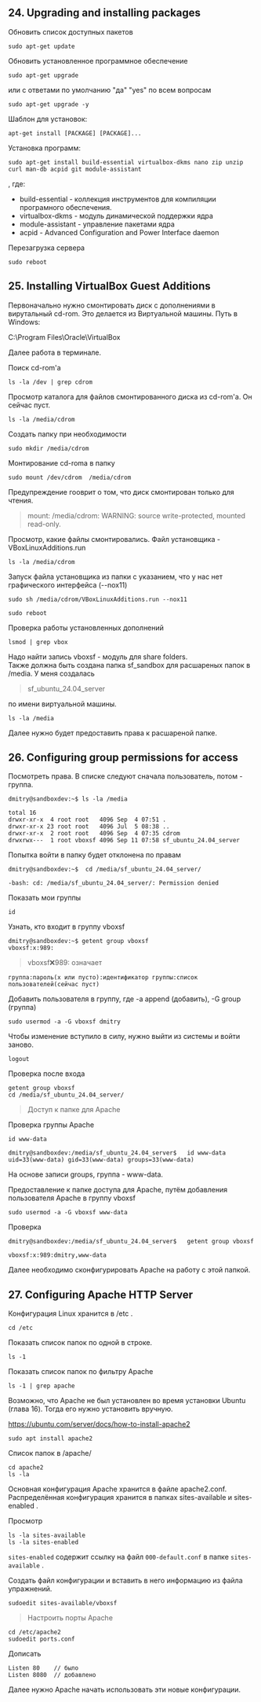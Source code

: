 ## 24. Upgrading and installing packages

Обновить список доступных пакетов  

    sudo apt-get update

Обновить установленное программное обеспечение  

    sudo apt-get upgrade

или с ответами по умолчанию "да" "yes" по всем вопросам

    sudo apt-get upgrade -y

Шаблон для установок:  

    apt-get install [PACKAGE] [PACKAGE]...  

Установка программ:  

    sudo apt-get install build-essential virtualbox-dkms nano zip unzip curl man-db acpid git module-assistant

, где:   

- build-essential - коллекция инструментов для компиляции програмного обеспечения.  
- virtualbox-dkms - модуль динамической поддержки ядра  
- module-assistant - управление пакетами ядра
- acpid - Advanced Configuration and Power Interface daemon

Перезагрузка сервера  

    sudo reboot

## 25. Installing VirtualBox Guest Additions

Первоначально нужно смонтировать диск с дополнениями в вирутальный cd-rom. Это делается из Виртуальной машины. Путь в Windows: 

C:\Program Files\Oracle\VirtualBox   

Далее работа в терминале.  

Поиск cd-rom'a

    ls -la /dev | grep cdrom

Просмотр каталога для файлов смонтированного диска из cd-rom'a. Он сейчас пуст.

    ls -la /media/cdrom

Создать папку при необходимости

    sudo mkdir /media/cdrom

Монтирование cd-roma в папку

    sudo mount /dev/cdrom  /media/cdrom

Предупреждение гооврит о том, что диск смонтирован только для чтения.  

> mount: /media/cdrom: WARNING: source write-protected, mounted read-only.

Просмотр, какие файлы смонтировались. Файл установщика - VBoxLinuxAdditions.run  

    ls -la /media/cdrom

Запуск файла установщика из папки с указанием, что у нас нет графического интерфейса (--nox11)

    sudo sh /media/cdrom/VBoxLinuxAdditions.run --nox11

    sudo reboot

Проверка работы установленных дополнений  

    lsmod | grep vbox

Надо найти запись vboxsf - модуль для share folders.  
Также должна быть создана папка sf_sandbox для расшареных папок в /media. У меня создалась 

> sf_ubuntu_24.04_server   

по имени виртуальной машины.    

    ls -la /media

Далее нужно будет предоставить права к расшареной папке.  

## 26. Configuring group permissions for access

Посмотреть права. В списке следуют сначала пользователь, потом - группа.

    dmitry@sandboxdev:~$ ls -la /media

    total 16
    drwxr-xr-x  4 root root   4096 Sep  4 07:51 .
    drwxr-xr-x 23 root root   4096 Jul  5 08:38 ..
    drwxr-xr-x  2 root root   4096 Sep  4 07:35 cdrom
    drwxrwx---  1 root vboxsf 4096 Sep 11 07:58 sf_ubuntu_24.04_server


Попытка войти в папку будет отклонена по правам

    dmitry@sandboxdev:~$  cd /media/sf_ubuntu_24.04_server/
    
    -bash: cd: /media/sf_ubuntu_24.04_server/: Permission denied

Показать мои группы

    id

Узнать, кто входит в группу vboxsf

    dmitry@sandboxdev:~$ getent group vboxsf
    vboxsf:x:989:

> vboxsf:x:989: означает

    группа:пароль(x или пусто):идентификатор группы:список пользователей(сейчас пуст)

Добавить пользователя в группу, где -a append (добавить), -G group (группа)

    sudo usermod -a -G vboxsf dmitry

Чтобы изменение вступило в силу, нужно выйти из системы и войти заново.  

    logout

Проверка после входа

    getent group vboxsf
    cd /media/sf_ubuntu_24.04_server/

> Доступ к папке для Apache

Проверка группы Apache

    id www-data

    dmitry@sandboxdev:/media/sf_ubuntu_24.04_server$   id www-data
    uid=33(www-data) gid=33(www-data) groups=33(www-data)

На основе записи groups, группа - www-data.  

Предоставление к папке доступа для Apache, путём добавления пользователя Apache в группу vboxsf  

    sudo usermod -a -G vboxsf www-data

Проверка

    dmitry@sandboxdev:/media/sf_ubuntu_24.04_server$   getent group vboxsf
    
    vboxsf:x:989:dmitry,www-data

Далее необходимо сконфигурировать Apache на работу с этой папкой.  

## 27. Configuring Apache HTTP Server

Конфигурация Linux хранится в /etc .  

    cd /etc

Показать список папок по одной в строке.

    ls -1

Показать список папок по фильтру Apache

    ls -1 | grep apache  

Возможно, что Apache не был установлен во время установки Ubuntu (глава 16). Тогда его нужно установить вручную.

https://ubuntu.com/server/docs/how-to-install-apache2

    sudo apt install apache2

Список папок в /apache/

    cd apache2
    ls -la

Основная конфигурация Apache хранится в файле apache2.conf. Распределённая конфигурация хранится в папках sites-available и sites-enabled .  

Просмотр

    ls -la sites-available
    ls -la sites-enabled

`sites-enabled` содержит ссылку на файл `000-default.conf` в папке `sites-available` .  

Создать файл конфигурации и вставить в него информацию из файла упражнений.  

    sudoedit sites-available/vboxsf

> Настроить порты Apache

    cd /etc/apache2
    sudoedit ports.conf

Дописать

    Listen 80    // было
    Listen 8080  // добавлено

Далее нужно Apache начать использовать эти новые конфигурации.  

## 
    

  






